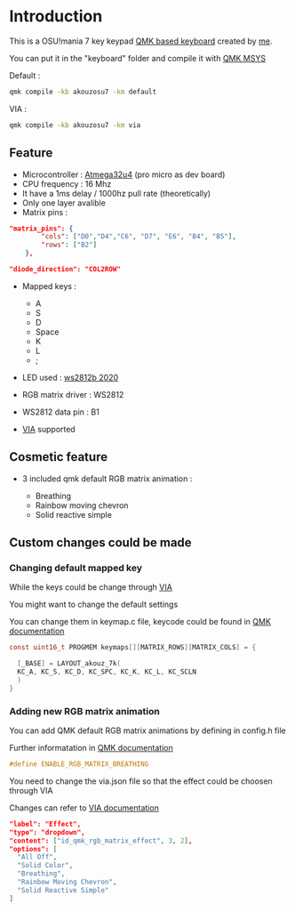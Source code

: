 # Introduction

This is a OSU!mania 7 key keypad [QMK based keyboard](https://github.com/qmk/qmk_firmware) created by [me](https://www.youtube.com/channel/UCfn845tEa2im_Ps_k-prNCw).

You can put it in the "keyboard" folder and compile it with [QMK MSYS](https://msys.qmk.fm/)

Default :

```cmd
qmk compile -kb akouzosu7 -km default
```

VIA :

```cmd
qmk compile -kb akouzosu7 -km via
```

## Feature

- Microcontroller : [Atmega32u4](https://www.alldatasheet.com/datasheet-pdf/pdf/241057/ATMEL/ATMEGA32U4.html) (pro micro as dev board)
- CPU frequency : 16 Mhz
- It have a 1ms delay / 1000hz pull rate (theoretically)
- Only one layer avalible
- Matrix pins :

```json
"matrix_pins": {
        "cols": ["D0","D4","C6", "D7", "E6", "B4", "B5"],
        "rows": ["B2"]
    },

"diode_direction": "COL2ROW"
```

- Mapped keys :
  - A
  - S
  - D
  - Space
  - K
  - L
  - ;

- LED used : [ws2812b 2020](https://www.alldatasheet.com/datasheet-pdf/pdf/1134522/WORLDSEMI/WS2812B-2020.html)
- RGB matrix driver : WS2812
- WS2812 data pin : B1
- [VIA](https://usevia.app) supported

## Cosmetic feature

- 3 included qmk default RGB matrix animation :
  
  - Breathing
  - Rainbow moving chevron
  - Solid reactive simple

## Custom changes could be made

### Changing default mapped key

While the keys could be change through [VIA](https://usevia.app)

You might want to change the default settings

You can change them in keymap.c file, keycode could be found in [QMK documentation](https://docs.qmk.fm/keycodes_basic)

```C
const uint16_t PROGMEM keymaps[][MATRIX_ROWS][MATRIX_COLS] = {

  [_BASE] = LAYOUT_akouz_7k(
  KC_A, KC_S, KC_D, KC_SPC, KC_K, KC_L, KC_SCLN
  )
}
```

### Adding new RGB matrix animation

You can add QMK default RGB matrix animations by defining in config.h file

Further informatation in [QMK documentation](https://docs.qmk.fm/features/rgb_matrix)

```h
#define ENABLE_RGB_MATRIX_BREATHING
```

You need to change the via.json file so that the effect could be choosen through VIA

Changes can refer to [VIA documentation](https://www.caniusevia.com/docs/built_in_menus)

```json
"label": "Effect",
"type": "dropdown",
"content": ["id_qmk_rgb_matrix_effect", 3, 2],
"options": [
  "All Off",
  "Solid Color",
  "Breathing",
  "Rainbow Moving Chevron",
  "Solid Reactive Simple"
]
```
